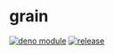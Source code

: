 # grain

[![deno module](https://shield.deno.dev/x/grain)](https://deno.land/x/grain)
[![release](https://github.com/justinawrey/grain/actions/workflows/release.yml/badge.svg)](https://github.com/justinawrey/grain/actions/workflows/release.yml)
